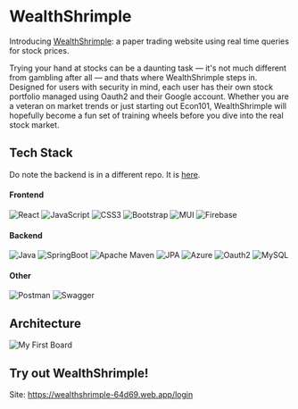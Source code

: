 # WealthShrimple

Introducing [WealthShrimple](https://wealthshrimple-64d69.web.app/login): a paper trading website using real time queries for stock prices.

Trying your hand at stocks can be a daunting task — it's not much different from gambling after all — and thats where WealthShrimple steps in. Designed for users with security in mind, each user has their own stock portfolio managed using Oauth2 and their Google account. Whether you are a veteran on market trends or just starting out Econ101, WealthShrimple will hopefully become a fun set of training wheels before you dive into the real stock market.

## Tech Stack
Do note the backend is in a different repo. It is [here](https://github.com/ruiichen/wealthshrimple-backend).

#### Frontend
![React](https://img.shields.io/badge/react-%2320232a.svg?style=for-the-badge&logo=react&logoColor=%2361DAFB)
![JavaScript](https://img.shields.io/badge/javascript-%23323330.svg?style=for-the-badge&logo=javascript&logoColor=%23F7DF1E)
![CSS3](https://img.shields.io/badge/css3-%231572B6.svg?style=for-the-badge&logo=css3&logoColor=white)
![Bootstrap](https://img.shields.io/badge/Bootstrap-563D7C?style=for-the-badge&logo=bootstrap&logoColor=white)
![MUI](https://img.shields.io/badge/MUI-%230081CB.svg?style=for-the-badge&logo=mui&logoColor=white)
![Firebase](https://img.shields.io/badge/firebase-%23039BE5.svg?style=for-the-badge&logo=firebase)

#### Backend
![Java](https://img.shields.io/badge/Java-ED8B00?style=for-the-badge&logo=openjdk&logoColor=white)
![SpringBoot](https://img.shields.io/badge/springboot-%236DB33F.svg?style=for-the-badge&logo=spring&logoColor=white)
![Apache Maven](https://img.shields.io/badge/Apache%20Maven-C71A36?style=for-the-badge&logo=Apache%20Maven&logoColor=white)
![JPA](https://img.shields.io/badge/JPA-%236DB33F.svg?style=for-the-badge&logo=spring&logoColor=white)
![Azure](https://img.shields.io/badge/azure-%230072C6.svg?style=for-the-badge&logo=microsoftazure&logoColor=white)
![Oauth2](https://img.shields.io/badge/Oauth2-4285F4?style=for-the-badge&logo=google&logoColor=white)
![MySQL](https://img.shields.io/badge/mysql-4479A1.svg?style=for-the-badge&logo=mysql&logoColor=white)

#### Other
![Postman](https://img.shields.io/badge/Postman-FF6C37?style=for-the-badge&logo=Postman&logoColor=white)
![Swagger](https://img.shields.io/badge/-Swagger-%23Clojure?style=for-the-badge&logo=swagger&logoColor=white)

## Architecture
![My First Board](https://github.com/ruiichen/wealthshrimple/assets/114363176/cb63f514-6722-4a5e-bdb2-b1b1d41d8de8)

## Try out WealthShrimple!
Site: https://wealthshrimple-64d69.web.app/login
